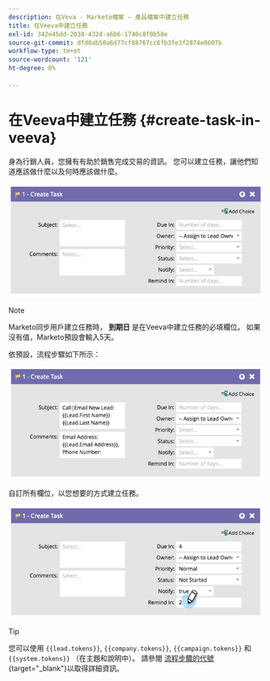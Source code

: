 ```yaml
---
description: 在Veva - Marketo檔案 — 產品檔案中建立任務
title: 在Veeva中建立任務
exl-id: 342e45dd-2038-432d-a6b6-1740c8f0b58e
source-git-commit: dfd0ab50a6d77cf88767cc6fb3fe3f2874e0607b
workflow-type: tm+mt
source-wordcount: '121'
ht-degree: 0%

---
```


# 在Veeva中建立任務 {#create-task-in-veeva}

身為行銷人員，您擁有有助於銷售完成交易的資訊。 您可以建立任務，讓他們知道應該做什麼以及何時應該做什麼。

![](assets/create-task-in-veeva-1.png)

>[!NOTE]
>
>Marketo同步用戶建立任務時， **到期日** 是在Veeva中建立任務的必填欄位。 如果沒有值，Marketo預設會輸入5天。

依預設，流程步驟如下所示：

![](assets/create-task-in-veeva-2.png)

自訂所有欄位，以您想要的方式建立任務。

![](assets/create-task-in-veeva-3.png)

>[!TIP]
>
>您可以使用 `{{lead.tokens}}`, `{{company.tokens}}`, `{{campaign.tokens}}` 和 `{{system.tokens}}` （在主題和說明中）。 請參閱 [流程步驟的代號](/help/marketo/product-docs/core-marketo-concepts/smart-campaigns/flow-actions/use-tokens-in-flow-steps.md){target=&quot;_blank&quot;}以取得詳細資訊。
